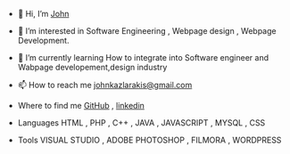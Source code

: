 - 👋 Hi, I’m [John](https://github.com/John-Kazlarakis)
- 👀 I’m interested in Software Engineering , Webpage design , Webpage Development.
- 🌱 I’m currently learning How to integrate into Software engineer and Wabpage developement,design industry
- 📫 How to reach me johnkazlarakis@gmail.com
  
- Where to find me [GitHub](https://github.com/John-Kazlarakis) , [linkedin](https://www.linkedin.com/in/john-kazlarakis/)
  <br>
- Languages
 HTML , PHP , C++ , JAVA , JAVASCRIPT , MYSQL , CSS
  <br>
- Tools VISUAL STUDIO , ADOBE PHOTOSHOP , FILMORA , WORDPRESS 
<!---
John-Kazlarakis/John-Kazlarakis is a ✨ special ✨ repository because its `README.md` (this file) appears on your GitHub profile.
You can click the Preview link to take a look at your changes.
--->
